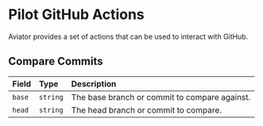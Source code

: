 # Pilot GitHub Actions

Aviator provides a set of actions that can be used to interact with GitHub.

## Compare Commits


| Field | Type | Description |
| :--- | :--- | :--- |
| `base` | `string` | The base branch or commit to compare against. |
| `head` | `string` | The head branch or commit to compare. |
